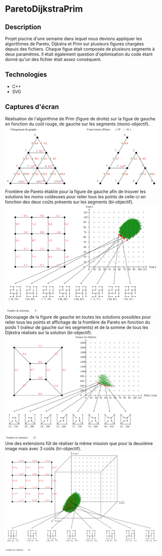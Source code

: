 # ParetoDijkstraPrim
## Description
Projet piscine d'une semaine dans lequel nous devions appliquer les algorithmes de Pareto, Dijkstra et Prim sur plusieurs figures chargées depuis des fichiers.
Chaque figue était composée de plusieurs segments à deux paramètres.
Il était également question d'optimisation du code étant donné qu'un des fichier était assez conséquent. 
## Technologies
* C++
* SVG
## Captures d'écran
Réalisation de l'algorithme de Prim (figure de droite) sur la figue de gauche en fonction du coût rouge, de gauche sur les segments (mono-objectif).<br/>
![alt text](https://github.com/Paulcou/projets-ecole/blob/main/images/Prim.PNG?raw=true "Prim")
Frontière de Pareto établie pour la figure de gauche afin de trouver les solutions les moins coûteuses pour relier tous les points de celle-ci en fonction des deux coûts présents sur les segments (bi-objectif).<br/>
![alt text](https://github.com/Paulcou/projets-ecole/blob/main/images/ParetoRender.PNG?raw=true "Pareto")
Découpage de la figure de gauche en toutes les solutions possibles pour relier tous les points et affichage de la frontière de Pareto en fonction du poids 1 (valeur de gauche sur les segments) et de la somme de tous les Dijkstra réalisés sur la solution (bi-objectif).<br/>
![alt text](https://github.com/Paulcou/projets-ecole/blob/main/images/Dijkstra.PNG?raw=true "Dijkstra")
Une des extensions fût de réaliser la même mission que pour la deuxième image mais avec 3 coûts (tri-objectif).<br/>
![alt text](https://github.com/Paulcou/projets-ecole/blob/main/images/ParetoRender2.PNG?raw=true "Pareto")
